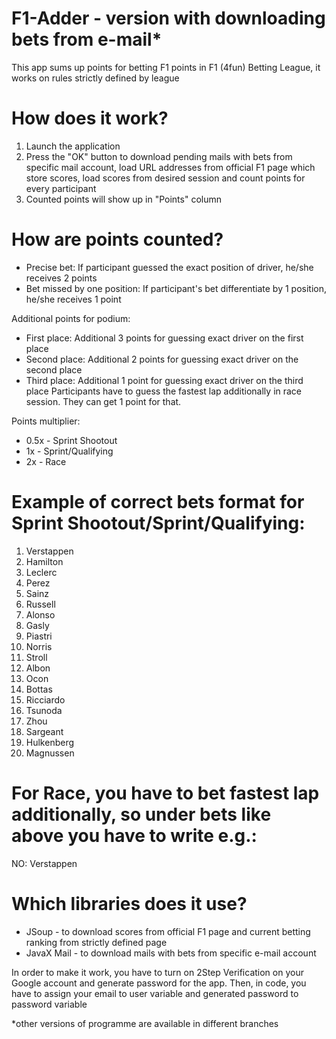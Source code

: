 # F1-Adder - version with downloading bets from e-mail*
This app sums up points for betting F1 points in F1 (4fun) Betting League, it works on rules strictly defined by league

# How does it work?
1. Launch the application
2. Press the "OK" button to download pending mails with bets from specific mail account, load URL addresses from official F1 page which store scores, load scores from desired session and count points for every participant
3. Counted points will show up in "Points" column

# How are points counted?
- Precise bet: If participant guessed the exact position of driver, he/she receives 2 points
- Bet missed by one position: If participant's bet differentiate by 1 position, he/she receives 1 point 

Additional points for podium:
- First place: Additional 3 points for guessing exact driver on the first place
- Second place: Additional 2 points for guessing exact driver on the second place
- Third place: Additional 1 point for guessing exact driver on the third place Participants have to guess the fastest lap additionally in race session. They can get 1 point for that. 

Points multiplier:
- 0.5x - Sprint Shootout
- 1x - Sprint/Qualifying
- 2x - Race
# Example of correct bets format for Sprint Shootout/Sprint/Qualifying:
1. Verstappen
2. Hamilton
3. Leclerc
4. Perez
5. Sainz
6. Russell
7. Alonso
8. Gasly
9. Piastri
10. Norris
11. Stroll
12. Albon
13. Ocon
14. Bottas
15. Ricciardo
16. Tsunoda
17. Zhou
18. Sargeant
19. Hulkenberg
20. Magnussen
# For Race, you have to bet fastest lap additionally, so under bets like above you have to write e.g.:
NO: Verstappen

# Which libraries does it use?
- JSoup - to download scores from official F1 page and current betting ranking from strictly defined page
- JavaX Mail - to download mails with bets from specific e-mail account

In order to make it work, you have to turn on 2Step Verification on your Google account and generate password for the app.
Then, in code, you have to assign your email to user variable and generated password to password variable

*other versions of programme are available in different branches
